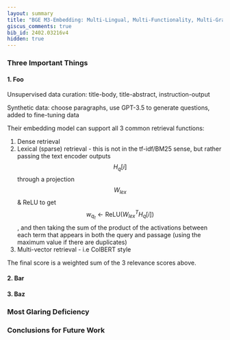 ```yaml
---
layout: summary
title: "BGE M3-Embedding: Multi-Lingual, Multi-Functionality, Multi-Granularity Text Embeddings Through Self-Knowledge Distillation"
giscus_comments: true
bib_id: 2402.03216v4
hidden: true
---
```


### Three Important Things

#### 1. Foo

Unsupervised data curation: title-body, title-abstract, instruction-output

Synthetic data: choose paragraphs, use GPT-3.5 to generate questions, added to fine-tuning data

Their embedding model can support all 3 common retrieval functions:

1. Dense retrieval
2. Lexical (sparse) retrieval - this is not in the tf-idf/BM25 sense, but rather passing the text encoder outputs $$H_q[i]$$ through a projection $$W_{lex}$$ & ReLU to get $$w_{q_t} \leftarrow \textrm{ReLU}(W^T_{lex} H_q[i])$$, and then taking the sum of the product of the activations between each term that appears in both the query and passage (using the maximum value if there are duplicates)
3. Multi-vector retrieval - i.e ColBERT style

The final score is a weighted sum of the 3 relevance scores above.

#### 2. Bar

#### 3. Baz

### Most Glaring Deficiency

### Conclusions for Future Work
